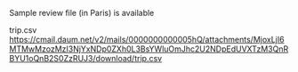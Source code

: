 Sample review file (in Paris) is available 

trip.csv
https://cmail.daum.net/v2/mails/0000000000005hQ/attachments/MjoxLjI6MTMwMzozMzI3NjYxNDp0ZXh0L3BsYWluOmJhc2U2NDpEdUVXTzM3QnRBYU1oQnB2S0ZzRUJ3/download/trip.csv
